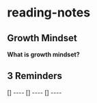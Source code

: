 # reading-notes
## Growth Mindset
**What is growth mindset?**

## 3 Reminders
[] ----
[] ----
[] ----
